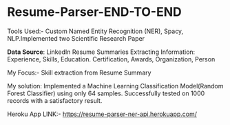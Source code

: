# Resume-Parser-END-TO-END

Tools Used:- Custom Named Entity Recognition (NER), Spacy, NLP.Implemented two Scientific Research Paper

**Data Source**:
LinkedIn Resume Summaries
Extracting Information: Experience, Skills, Education. Certification, Awards, Organization, Person

My Focus:- Skill extraction from Resume Summary

My solution:
Implemented a Machine Learning Classification Model(Random Forest Classifier) using only 64 samples. Successfully
tested on 1000 records with a satisfactory result.


Heroku App LINK:- https://resume-parser-ner-api.herokuapp.com/

